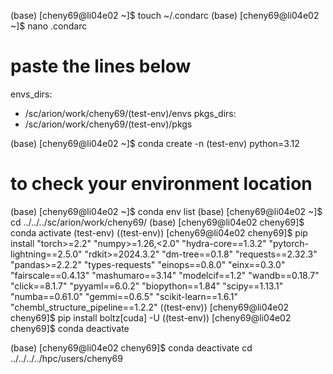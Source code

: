 (base) [cheny69@li04e02 ~]$ touch ~/.condarc
(base) [cheny69@li04e02 ~]$ nano .condarc

# paste the lines below
envs_dirs: 
- /sc/arion/work/cheny69/(test-env)/envs 
pkgs_dirs: 
- /sc/arion/work/cheny69/(test-env)/pkgs

(base) [cheny69@li04e02 ~]$ conda create -n (test-env) python=3.12

# to check your environment location
(base) [cheny69@li04e02 ~]$ conda env list
(base) [cheny69@li04e02 ~]$ cd ../../../sc/arion/work/cheny69/
(base) [cheny69@li04e02 cheny69]$ conda activate (test-env)
((test-env)) [cheny69@li04e02 cheny69]$ pip install "torch>=2.2" "numpy>=1.26,<2.0" "hydra-core==1.3.2" "pytorch-lightning==2.5.0" "rdkit>=2024.3.2" "dm-tree==0.1.8" "requests==2.32.3" "pandas>=2.2.2" "types-requests" "einops==0.8.0" "einx==0.3.0" "fairscale==0.4.13" "mashumaro==3.14" "modelcif==1.2" "wandb==0.18.7" "click==8.1.7" "pyyaml==6.0.2" "biopython==1.84" "scipy==1.13.1" "numba==0.61.0" "gemmi==0.6.5" "scikit-learn==1.6.1" "chembl_structure_pipeline==1.2.2"
((test-env)) [cheny69@li04e02 cheny69]$ pip install boltz[cuda] -U
((test-env)) [cheny69@li04e02 cheny69]$ conda deactivate


(base) [cheny69@li04e02 cheny69]$ conda deactivate
cd ../../../../hpc/users/cheny69

